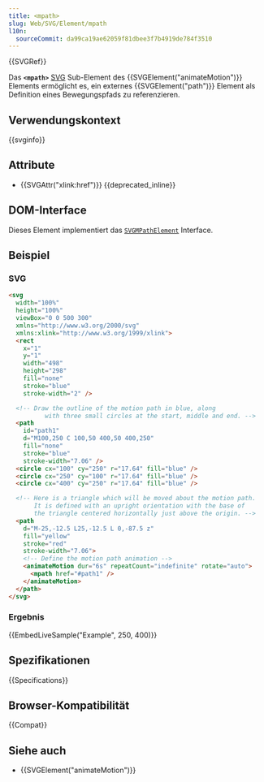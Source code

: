 ```yaml
---
title: <mpath>
slug: Web/SVG/Element/mpath
l10n:
  sourceCommit: da99ca19ae62059f81dbee3f7b4919de784f3510
---
```


{{SVGRef}}

Das **`<mpath>`** [SVG](/de/docs/Web/SVG) Sub-Element des {{SVGElement("animateMotion")}} Elements ermöglicht es, ein externes {{SVGElement("path")}} Element als Definition eines Bewegungspfads zu referenzieren.

## Verwendungskontext

{{svginfo}}

## Attribute

- {{SVGAttr("xlink:href")}} {{deprecated_inline}}

## DOM-Interface

Dieses Element implementiert das [`SVGMPathElement`](/de/docs/Web/API/SVGMPathElement) Interface.

## Beispiel

### SVG

```html
<svg
  width="100%"
  height="100%"
  viewBox="0 0 500 300"
  xmlns="http://www.w3.org/2000/svg"
  xmlns:xlink="http://www.w3.org/1999/xlink">
  <rect
    x="1"
    y="1"
    width="498"
    height="298"
    fill="none"
    stroke="blue"
    stroke-width="2" />

  <!-- Draw the outline of the motion path in blue, along
          with three small circles at the start, middle and end. -->
  <path
    id="path1"
    d="M100,250 C 100,50 400,50 400,250"
    fill="none"
    stroke="blue"
    stroke-width="7.06" />
  <circle cx="100" cy="250" r="17.64" fill="blue" />
  <circle cx="250" cy="100" r="17.64" fill="blue" />
  <circle cx="400" cy="250" r="17.64" fill="blue" />

  <!-- Here is a triangle which will be moved about the motion path.
       It is defined with an upright orientation with the base of
       the triangle centered horizontally just above the origin. -->
  <path
    d="M-25,-12.5 L25,-12.5 L 0,-87.5 z"
    fill="yellow"
    stroke="red"
    stroke-width="7.06">
    <!-- Define the motion path animation -->
    <animateMotion dur="6s" repeatCount="indefinite" rotate="auto">
      <mpath href="#path1" />
    </animateMotion>
  </path>
</svg>
```

### Ergebnis

{{EmbedLiveSample("Example", 250, 400)}}

## Spezifikationen

{{Specifications}}

## Browser-Kompatibilität

{{Compat}}

## Siehe auch

- {{SVGElement("animateMotion")}}
